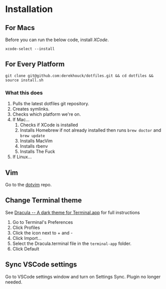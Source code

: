 # Installation

## For Macs

Before you can run the below code, install _XCode_.

```shell
xcode-select --install
```

## For Every Platform

```
git clone git@github.com:derekhouck/dotfiles.git && cd dotfiles && source install.sh
```

### What this does

1. Pulls the latest dotfiles git repository.
2. Creates symlinks.
3. Checks which platform we're on.
4. If Mac...
   1. Checks if XCode is installed
   2. Installs Homebrew if not already installed then runs `brew doctor` and `brew update`
   3. Installs MacVim
   4. Installs rbenv
   5. Installs The Fuck
5. If Linux...

## Vim

Go to the [dotvim][dotvim] repo.

## Change Terminal theme

See [Dracula -- A dark theme for Terminal.app](https://draculatheme.com/terminal/) for full instructions

1. Go to Terminal's Preferences
1. Click Profiles
1. Click the icon next to + and -
1. Click Import...
1. Select the Dracula.terminal file in the `terminal-app` folder.
1. Click Default

## Sync VSCode settings

Go to VSCode settings window and turn on Settings Sync. Plugin no longer needed.

[dotvim]: https://github.com/derekhouck/dotvim
